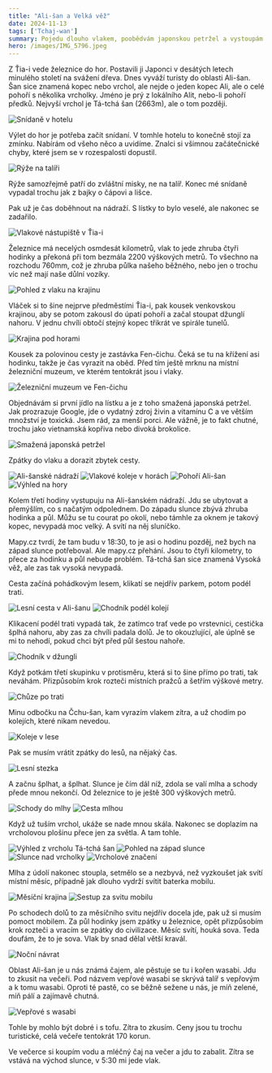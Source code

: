 ```yaml
---
title: "Ali-šan a Velká věž"
date: 2024-11-13
tags: ['Tchaj-wan']
summary: Pojedu dlouho vlakem, poobědvám japonskou petržel a vystoupám na horu.
hero: /images/IMG_5796.jpeg
---
```


Z Ťia-i vede železnice do hor. Postavili ji Japonci v desátých letech minulého století na svážení dřeva. Dnes vyváží turisty do oblasti Ali-šan. Šan sice znamená kopec nebo vrchol, ale nejde o jeden kopec Ali, ale o celé pohoří s několika vrcholky. Jméno je prý z lokálního Alit, nebo-li pohoří předků. Nejvyší vrchol je Tá-tchá šan (2663m), ale o tom později.

![Snídaně v hotelu](/images/IMG_5796.jpeg)

Výlet do hor je potřeba začít snídaní. V tomhle hotelu to konečně stojí za zmínku. Nabírám od všeho něco a uvidíme. Znalci si všimnou začátečnické chyby, které jsem se v rozespalosti dopustil.

![Rýže na talíři](/images/IMG_5781.jpeg)

Rýže samozřejmě patří do zvláštní misky, ne na talíř. Konec mé snídaně vypadal trochu jak z bajky o čápovi a lišce.

Pak už je čas doběhnout na nádraží. S lístky to bylo veselé, ale nakonec se zadařilo.

![Vlakové nástupiště v Ťia-i](/images/IMG_5782.jpeg)

Železnice má necelých osmdesát kilometrů, vlak to jede zhruba čtyři hodinky a překoná při tom bezmála 2200 výškových metrů. To všechno na rozchodu 760mm, což je zhruba půlka našeho běžného, nebo jen o trochu víc než mají naše důlní vozíky.

![Pohled z vlaku na krajinu](/images/IMG_5784.jpeg)

Vláček si to šine nejprve předměstími Ťia-i, pak kousek venkovskou krajinou, aby se potom zakousl do úpatí pohoří a začal stoupat džunglí nahoru. V jednu chvíli obtočí stejný kopec třikrát ve spirále tunelů.

![Krajina pod horami](/images/IMG_5786.jpeg)

Kousek za polovinou cesty je zastávka Fen-čichu. Čeká se tu na křížení asi hodinku, takže je čas vyrazit na oběd. Před tím ještě mrknu na místní železniční muzeum, ve kterém tentokrát jsou i vlaky.

![Železniční muzeum ve Fen-čichu](/images/IMG_5800.jpeg)

Objednávám si první jídlo na lístku a je z toho smažená japonská petržel. Jak prozrazuje Google, jde o vydatný zdroj živin a vitamínu C a ve větším množství je toxická. Jsem rád, za menší porci. Ale vážně, je to fakt chutné, trochu jako vietnamská kopřiva nebo divoká brokolice.

![Smažená japonská petržel](/images/IMG_5804.jpeg)

Zpátky do vlaku a dorazit zbytek cesty.

![Ali-šanské nádraží](/images/IMG_5810.jpeg)
![Vlakové koleje v horách](/images/IMG_5808.jpeg)
![Pohoří Ali-šan](/images/IMG_5821.jpeg)
![Výhled na hory](/images/IMG_5823.jpeg)

Kolem třetí hodiny vystupuju na Ali-šanském nádraží. Jdu se ubytovat a přemýšlím, co s načatým odpolednem. Do západu slunce zbývá zhruba hodinka a půl. Můžu se tu courat po okolí, nebo támhle za oknem je takový kopec, nevypadá moc velký. A svítí na něj sluníčko. 

Mapy.cz tvrdí, že tam budu v 18:30, to je asi o hodinu pozděj, než bych na západ slunce potřeboval. Ale mapy.cz přehání. Jsou to čtyři kilometry, to přece za hodinku a půl nebude problém. Tá-tchá šan sice znamená Vysoká věž, ale zas tak vysoká nevypadá.

Cesta začíná pohádkovým lesem, klikatí se nejdřív parkem, potom podél trati.

![Lesní cesta v Ali-šanu](/images/IMG_5828.jpeg)
![Chodník podél kolejí](/images/IMG_5830.jpeg)

Klikacení podél trati vypadá tak, že zatímco trať vede po vrstevnici, cestička šplhá nahoru, aby zas za chvíli padala dolů. Je to okouzlující, ale úplně se mi to nehodí, pokud chci být před půl šestou nahoře.

![Chodník v džungli](/images/IMG_5833.jpeg)

Když potkám třetí skupinku v protisměru, která si to šine přímo po trati, tak neváhám. Přizpůsobím krok rozteči místních pražců a šetřím výškové metry.

![Chůze po trati](/images/IMG_5834.jpeg)

Minu odbočku na Čchu-šan, kam vyrazím vlakem zítra, a už chodím po kolejích, které nikam nevedou.

![Koleje v lese](/images/IMG_5835.jpeg)

Pak se musím vrátit zpátky do lesů, na nějaký čas.

![Lesní stezka](/images/IMG_5837.jpeg)

A začnu šplhat, a šplhat. Slunce je čím dál níž, zdola se valí mlha a schody přede mnou nekončí. Od železnice to je ještě 300 výškových metrů.

![Schody do mlhy](/images/IMG_5838.jpeg)
![Cesta mlhou](/images/IMG_5839.jpeg)

Když už tuším vrchol, ukáže se nade mnou skála. Nakonec se doplazím na vrcholovou plošinu přece jen za světla. A tam tohle.

![Výhled z vrcholu Tá-tchá šan](/images/IMG_5842.jpeg)
![Pohled na západ slunce](/images/IMG_5851.jpeg)
![Slunce nad vrcholky](/images/IMG_5855.jpeg)
![Vrcholové značení](/images/IMG_5847.jpeg)

Mlha z údolí nakonec stoupla, setmělo se a nezbyvá, než vyzkoušet jak svítí místní měsíc, případně jak dlouho vydrží svítit baterka mobilu.

![Měsíční krajina](/images/IMG_5856.jpeg)
![Sestup za svitu mobilu](/images/IMG_5860.jpeg)

Po schodech dolů to za měsíčního svitu nejdřív docela jde, pak už si musím pomoct mobilem. Za půl hodinky jsem zpátky u železnice, opět přizpůsobím krok rozteči a vracím se zpátky do civilizace. Měsíc svítí, houká sova. Teda doufám, že to je sova. Vlak by snad dělal větší kravál.

![Noční návrat](/images/IMG_5862.jpeg)

Oblast Ali-šan je u nás známá čajem, ale pěstuje se tu i kořen wasabi. Jdu to zkusit na večeři. Pod názvem vepřové wasabi se skrývá talíř s vepřovým a k tomu wasabi. Oproti té pastě, co se běžně sežene u nás, je míň zelené, míň pálí a zajímavě chutná.

![Vepřové s wasabi](/images/IMG_5866.jpeg)

Tohle by mohlo být dobré i s tofu. Zítra to zkusím. Ceny jsou tu trochu turistické, celá večeře tentokrát 170 korun.

Ve večerce si koupím vodu a mléčný čaj na večer a jdu to zabalit. Zítra se vstává na východ slunce, v 5:30 mi jede vlak.